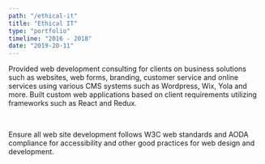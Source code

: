 ```yaml
---
path: "/ethical-it"
title: "Ethical IT"
type: "portfolio"
timeline: "2016 - 2018"
date: "2019-20-11"
---
```


Provided web development consulting for clients on business solutions
such as websites, web forms, branding, customer service and online
services using various CMS systems such as Wordpress, Wix, Yola and more.
Built custom web applications based on client requirements utilizing
frameworks such as React and Redux.

</br>

Ensure all web site development follows W3C web standards and AODA
compliance for accessibility and other good practices for web design and
development.
